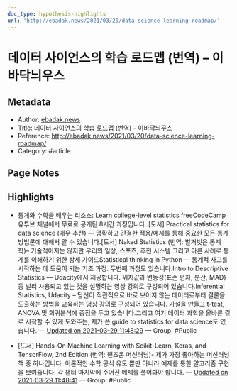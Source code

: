 ```yaml
---
doc_type: hypothesis-highlights
url: 'http://ebadak.news/2021/03/20/data-science-learning-roadmap/'
---
```


# 데이터 사이언스의 학습 로드맵 (번역) – 이바닥늬우스

## Metadata
- Author: [ebadak.news]()
- Title: 데이터 사이언스의 학습 로드맵 (번역) – 이바닥늬우스
- Reference: http://ebadak.news/2021/03/20/data-science-learning-roadmap/
- Category: #article

## Page Notes
## Highlights
- 통계와 수학을 배우는 리소스: Learn college-level statistics freeCodeCamp 유투브 채널에서 무료로 공개된 8시간 과정입니다..[도서] Practical statistics for data science (매우 추천) — 명확하고 간결한 적용/예제를 통해 중요한 모든 통계 방법론에 대해서 알 수 있습니다.[도서] Naked Statistics (번역: 벌거벗은 통계학)– 기술적이지는 않지만 우리의 일상, 스포츠, 추천 시스템 그리고 다른 사례로 통계를 이해하기 위한 상세 가이드Statistical thinking in Python — 통계적 사고를 시작하는 데 도움이 되는 기초 과정. 두번째 과정도 있습니다.Intro to Descriptive Statistics — Udacity에서 제공합니다. 위치값과 변동성(표준 편차, 분산, MAD) 등 널리 사용되고 있는 것을 설명하는 영상 강의로 구성되어 있습니다.Inferential Statistics, Udacity – 당신이 직관적으로 바로 보이지 않는 데이터로부터 결론을 도출하는 방법을 교육하는 영상 강의로 구성되어 있습니다. 가설을 만들고 t-test, ANOVA 및 회귀분석에 중점을 두고 있습니다.그리고 여기 데이터 과학을 올바른 길로 시작할 수 있게 도와주는, 제가 쓴 guide to statistics for data science도 있습니다. — [Updated on 2021-03-29 11:48:29](https://hyp.is/PnANkpA5EeuH8TtrJ1XOBQ/ebadak.news/2021/03/20/data-science-learning-roadmap/) — Group: #Public

- [도서] Hands-On Machine Learning with Scikit-Learn, Keras, and TensorFlow, 2nd Edition (번역: 핸즈온 머신러닝)- 제가 가장 좋아하는 머신러닝 책 중 하나입니다. 이론적인 수학 공식 유도 뿐만 아니라 예제를 통한 알고리즘 구현을 보여줍니다. 각 챕터 마지막에 주어진 예제를 풀어봐야 합니다. — [Updated on 2021-03-29 11:48:41](https://hyp.is/RaIi7pA5EeuZQyNjJyUDWw/ebadak.news/2021/03/20/data-science-learning-roadmap/) — Group: #Public



